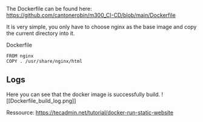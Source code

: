 The Dockerfile can be found here: https://github.com/cantonerobin/m300_CI-CD/blob/main/Dockerfile

It is very simple, you only have to choose nginx as the base image and copy the current directory into it.

Dockerfile
``` 
FROM nginx
COPY . /usr/share/nginx/html
```

## Logs

Here you can see that the docker image is successfully build.
![[Dockerfile_build_log.png]]


Ressource: https://tecadmin.net/tutorial/docker-run-static-website